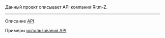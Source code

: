 Данный проект описывает API компании Ritm-Z.

---

Описание [API](https://code.google.com/p/ritm-z-api/w/list)

Примеры [использования API](https://code.google.com/p/ritm-z-api/downloads/list)
